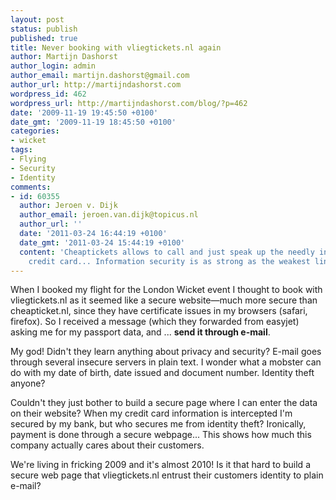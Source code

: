 ```yaml
---
layout: post
status: publish
published: true
title: Never booking with vliegtickets.nl again
author: Martijn Dashorst
author_login: admin
author_email: martijn.dashorst@gmail.com
author_url: http://martijndashorst.com
wordpress_id: 462
wordpress_url: http://martijndashorst.com/blog/?p=462
date: '2009-11-19 19:45:50 +0100'
date_gmt: '2009-11-19 18:45:50 +0100'
categories:
- wicket
tags:
- Flying
- Security
- Identity
comments:
- id: 60355
  author: Jeroen v. Dijk
  author_email: jeroen.van.dijk@topicus.nl
  author_url: ''
  date: '2011-03-24 16:44:19 +0100'
  date_gmt: '2011-03-24 15:44:19 +0100'
  content: 'Cheaptickets allows to call and just speak up the needly info about your
    credit card... Information security is as strong as the weakest link: Human.'
---
```

<p>When I booked my flight for the London Wicket event I thought to book with vliegtickets.nl as it seemed like a secure website—much more secure than cheapticket.nl, since they have certificate issues in my browsers (safari, firefox). So I received a message (which they forwarded from easyjet) asking me for my passport data, and ... <b>send it through e-mail</b>.</p>
<p>My god! Didn't they learn anything about privacy and security? E-mail goes through several insecure servers in plain text. I wonder what a mobster can do with my date of birth, date issued and document number. Identity theft anyone?</p>
<p>Couldn't they just bother to build a secure page where I can enter the data on their website? When my credit card information is intercepted I'm secured by my bank, but who secures me from identity theft? Ironically, payment is done through a secure webpage... This shows how much this company actually cares about their customers.</p>
<p>We're living in fricking 2009 and it's almost 2010! Is it that hard to build a secure web page that vliegtickets.nl entrust their customers identity to plain e-mail?</p>
